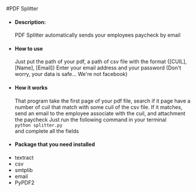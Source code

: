 #PDF Splitter
- #### Description: 
    PDF Splitter automatically sends your employees paycheck by email
- #### How to use
    Just put the path of your pdf, a path of csv file with the format {[CUIL], [Name], [Email]}
    Enter your email address and your password (Don't worry, your data is safe... We're not facebook)
- #### How it works
    That program take the first page of your pdf file, search if it page have a number of cuil that 
    match with some cuil of the csv file. If it matches, send an email to the employee associate with the cuil, and attachment the paycheck
    Just run the following command in your terminal \
    ```python splitter.py``` \
    and complete all the fields
- #### Package that you need installed
- textract
- csv
- smtplib
- email
- PyPDF2